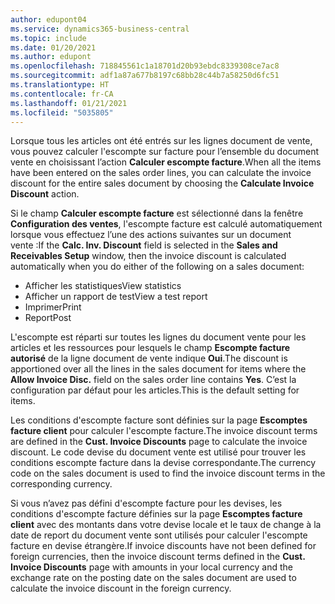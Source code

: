 ```yaml
---
author: edupont04
ms.service: dynamics365-business-central
ms.topic: include
ms.date: 01/20/2021
ms.author: edupont
ms.openlocfilehash: 718845561c1a18701d20b93ebdc8339308ce7ac8
ms.sourcegitcommit: adf1a87a677b8197c68bb28c44b7a58250d6fc51
ms.translationtype: HT
ms.contentlocale: fr-CA
ms.lasthandoff: 01/21/2021
ms.locfileid: "5035805"
---
```

<span data-ttu-id="60575-101">Lorsque tous les articles ont été entrés sur les lignes document de vente, vous pouvez calculer l'escompte sur facture pour l’ensemble du document vente en choisissant l’action **Calculer escompte facture**.</span><span class="sxs-lookup"><span data-stu-id="60575-101">When all the items have been entered on the sales order lines, you can calculate the invoice discount for the entire sales document by choosing the **Calculate Invoice Discount** action.</span></span>

<span data-ttu-id="60575-102">Si le champ **Calculer escompte facture** est sélectionné dans la fenêtre **Configuration des ventes**, l'escompte facture est calculé automatiquement lorsque vous effectuez l’une des actions suivantes sur un document vente :</span><span class="sxs-lookup"><span data-stu-id="60575-102">If the **Calc. Inv. Discount** field is selected in the **Sales and Receivables Setup** window, then the invoice discount is calculated automatically when you do either of the following on a sales document:</span></span>

* <span data-ttu-id="60575-103">Afficher les statistiques</span><span class="sxs-lookup"><span data-stu-id="60575-103">View statistics</span></span>
* <span data-ttu-id="60575-104">Afficher un rapport de test</span><span class="sxs-lookup"><span data-stu-id="60575-104">View a test report</span></span>
* <span data-ttu-id="60575-105">Imprimer</span><span class="sxs-lookup"><span data-stu-id="60575-105">Print</span></span>
* <span data-ttu-id="60575-106">Report</span><span class="sxs-lookup"><span data-stu-id="60575-106">Post</span></span>

<span data-ttu-id="60575-107">L'escompte est réparti sur toutes les lignes du document vente pour les articles et les ressources pour lesquels le champ **Escompte facture autorisé** de la ligne document de vente indique **Oui**.</span><span class="sxs-lookup"><span data-stu-id="60575-107">The discount is apportioned over all the lines in the sales document for items where the **Allow Invoice Disc.** field on the sales order line contains **Yes**.</span></span> <span data-ttu-id="60575-108">C’est la configuration par défaut pour les articles.</span><span class="sxs-lookup"><span data-stu-id="60575-108">This is the default setting for items.</span></span>

<span data-ttu-id="60575-109">Les conditions d'escompte facture sont définies sur la page **Escomptes facture client** pour calculer l'escompte facture.</span><span class="sxs-lookup"><span data-stu-id="60575-109">The invoice discount terms are defined in the **Cust. Invoice Discounts** page to calculate the invoice discount.</span></span> <span data-ttu-id="60575-110">Le code devise du document vente est utilisé pour trouver les conditions escompte facture dans la devise correspondante.</span><span class="sxs-lookup"><span data-stu-id="60575-110">The currency code on the sales document is used to find the invoice discount terms in the corresponding currency.</span></span>

<span data-ttu-id="60575-111">Si vous n’avez pas défini d'escompte facture pour les devises, les conditions d'escompte facture définies sur la page **Escomptes facture client** avec des montants dans votre devise locale et le taux de change à la date de report du document vente sont utilisés pour calculer l'escompte facture en devise étrangère.</span><span class="sxs-lookup"><span data-stu-id="60575-111">If invoice discounts have not been defined for foreign currencies, then the invoice discount terms defined in the **Cust. Invoice Discounts** page with amounts in your local currency and the exchange rate on the posting date on the sales document are used to calculate the invoice discount in the foreign currency.</span></span>
